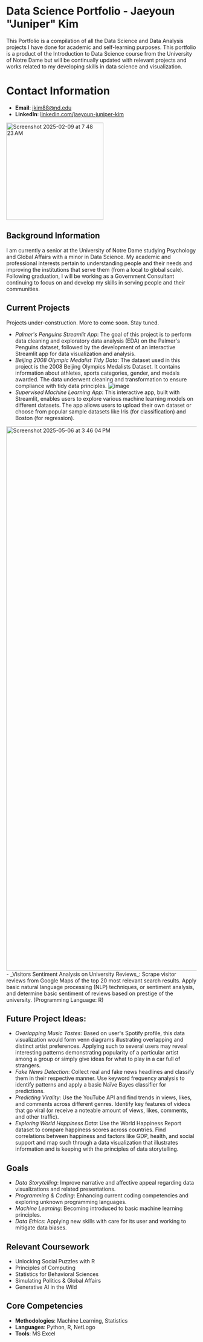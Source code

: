 # Data Science Portfolio - Jaeyoun "Juniper" Kim 
This Portfolio is a compilation of all the Data Science and Data Analysis projects I have done for academic and self-learning purposes. This portfolio is a product of the Introduction to Data Science course from the University of Notre Dame but will be continually updated with relevant projects and works related to my developing skills in data science and visualization. 


# Contact Information
- **Email**: [jkim88@nd.edu](jkim88@nd.edu) 
- **LinkedIn**: [linkedin.com/jaeyoun-juniper-kim](https://www.linkedin.com/in/jaeyoun-juniper-kim-0550252b2/)
<img width="257" alt="Screenshot 2025-02-09 at 7 48 23 AM" src="https://github.com/user-attachments/assets/31fa35f6-29b6-4e9a-a359-50ce272fe6ea" />

## Background Information
I am currently a senior at the University of Notre Dame studying Psychology and Global Affairs with a minor in Data Science. My academic and professional interests pertain to understanding people and their needs and improving the institutions that serve them (from a local to global scale). Following graduation, I will be working as a Government Consultant continuing to focus on and develop my skills in serving people and their communities. 

## Current Projects
Projects under-construction. More to come soon. Stay tuned. 
- _Palmer's Penguins Streamlit App_: The goal of this project is to perform data cleaning and exploratory data analysis (EDA) on the Palmer's Penguins dataset, followed by the development of an interactive Streamlit app for data visualization and analysis.
- _Beijing 2008 Olympic Medalist Tidy Data_: The dataset used in this project is the 2008 Beijing Olympics Medalists Dataset. It contains information about athletes, sports categories, gender, and medals awarded. The data underwent cleaning and transformation to ensure compliance with tidy data principles.
![image](https://github.com/user-attachments/assets/f494471e-a24b-4c82-a06f-af0ea32c4bbf)
- _Supervised Machine Learning App_: This interactive app, built with Streamlit, enables users to explore various machine learning models on different datasets. The app allows users to upload their own dataset or choose from popular sample datasets like Iris (for classification) and Boston (for regression).
<img width="1439" alt="Screenshot 2025-05-06 at 3 46 04 PM" src="https://github.com/user-attachments/assets/be0934dd-5ad9-4eef-af3e-ee2945cf7bff" />
- _Visitors Sentiment Analysis on University Reviews_: Scrape visitor reviews from Google Maps of the top 20 most relevant search results. Apply basic natural language processing (NLP) techniques, or sentiment analysis, and determine basic sentiment of reviews based on prestige of the university. (Programming Language: R) 

## Future Project Ideas: 
- _Overlapping Music Tastes_: Based on user's Spotify profile, this data visualization would form venn diagrams illustrating overlapping and distinct artist preferences. Applying such to several users may reveal interesting patterns demonstrating popularity of a particular artist among a group or simply give ideas for what to play in a car full of strangers.
- _Fake News Detection_: Collect real and fake news headlines and classify them in their respective manner. Use keyword frequency analysis to identify patterns and apply a basic Naïve Bayes classifier for predictions.
- _Predicting Virality_: Use the YouTube API and find trends in views, likes, and comments across different genres. Identify key features of videos that go viral (or receive a noteable amount of views, likes, comments, and other traffic).
- _Exploring World Happiness Data_: Use the World Happiness Report dataset to compare happiness scores across countries. Find correlations between happiness and factors like GDP, health, and social support and map such through a data visualization that illustrates information and is keeping with the principles of data storytelling. 

## Goals 
- _Data Storytelling_: Improve narrative and affective appeal regarding data visualizations and related presentations. 
- _Programming & Coding_: Enhancing current coding competencies and exploring unknown programming languages.
- _Machine Learning_: Becoming introduced to basic machine learning principles. 
- _Data Ethics_: Applying new skills with care for its user and working to mitigate data biases. 

## Relevant Coursework
- Unlocking Social Puzzles with R
- Principles of Computing
- Statistics for Behavioral Sciences
- Simulating Politics & Global Affairs
- Generative AI in the Wild

## Core Competencies
- **Methodologies**: Machine Learning, Statistics
- **Languages**: Python, R, NetLogo
- **Tools**: MS Excel

  
